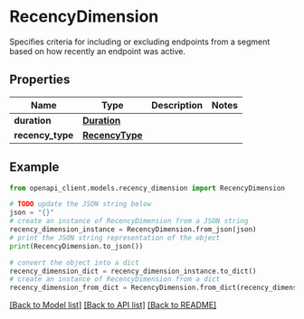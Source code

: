 # RecencyDimension

Specifies criteria for including or excluding endpoints from a segment based on how recently an endpoint was active.

## Properties

Name | Type | Description | Notes
------------ | ------------- | ------------- | -------------
**duration** | [**Duration**](Duration.md) |  | 
**recency_type** | [**RecencyType**](RecencyType.md) |  | 

## Example

```python
from openapi_client.models.recency_dimension import RecencyDimension

# TODO update the JSON string below
json = "{}"
# create an instance of RecencyDimension from a JSON string
recency_dimension_instance = RecencyDimension.from_json(json)
# print the JSON string representation of the object
print(RecencyDimension.to_json())

# convert the object into a dict
recency_dimension_dict = recency_dimension_instance.to_dict()
# create an instance of RecencyDimension from a dict
recency_dimension_from_dict = RecencyDimension.from_dict(recency_dimension_dict)
```
[[Back to Model list]](../README.md#documentation-for-models) [[Back to API list]](../README.md#documentation-for-api-endpoints) [[Back to README]](../README.md)


